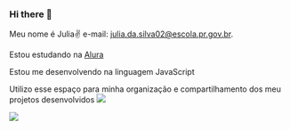 ### Hi there 👋

Meu nome é Julia:v:
e-mail: julia.da.silva02@escola.pr.gov.br.

Estou estudando na [Alura](https://www.alura.com.br)

Estou me desenvolvendo na linguagem JavaScript

Utilizo esse espaço para minha organização e compartilhamento dos meu projetos desenvolvidos
[![](https://img.shields.io/badge/Instagram-E4405F?style=for-the-badge&logo=instagram&logoColor=white)](https://www.instagram.com/_juhsilvva/)

![](https://media.tenor.com/NQfq1liFH-8AAAAd/byuntear-sad.gif)

